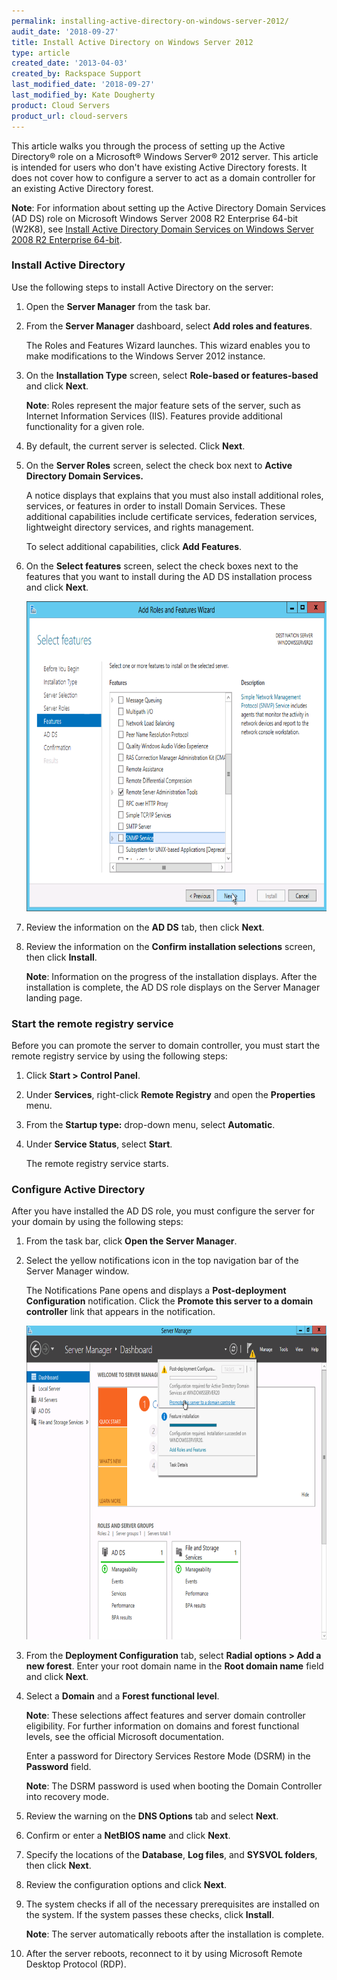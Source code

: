 ```yaml
---
permalink: installing-active-directory-on-windows-server-2012/
audit_date: '2018-09-27'
title: Install Active Directory on Windows Server 2012
type: article
created_date: '2013-04-03'
created_by: Rackspace Support
last_modified_date: '2018-09-27'
last_modified_by: Kate Dougherty
product: Cloud Servers
product_url: cloud-servers
---
```


This article walks you through the process of setting up the Active
Directory&reg; role on a Microsoft&reg; Windows Server&reg; 2012 server.
This article is intended for users who don't have existing Active Directory
forests. It does not cover how to configure a server to act as a domain
controller for an existing Active Directory forest.

**Note**: For information about setting up the Active Directory Domain
Services (AD DS) role on Microsoft Windows Server 2008 R2 Enterprise 64-bit
(W2K8), see [Install Active Directory Domain Services on Windows Server 2008
R2 Enterprise
64-bit](/support/how-to/installing-active-directory-domain-services-on-windows-server-2008-r2-enterprise-64-bit).

### Install Active Directory

Use the following steps to install Active Directory on the server:

1. Open the **Server Manager** from the task bar.

2. From the **Server Manager** dashboard, select **Add roles and features**.

    The Roles and Features Wizard launches. This wizard enables you to
    make modifications to the Windows Server 2012 instance.

3. On the **Installation Type** screen, select **Role-based or
   features-based** and click **Next**.

    **Note**: Roles represent the major feature sets of the server, such as
    Internet Information Services (IIS). Features provide additional
    functionality for a given role.

4. By default, the current server is selected. Click **Next**.

5. On the **Server Roles** screen, select the check box next to **Active
   Directory Domain Services.**

    A notice displays that explains that you must also install additional
    roles, services, or features in order to install Domain Services. These
    additional capabilities include certificate services, federation services,
    lightweight directory services, and rights management.

    To select additional capabilities, click **Add Features**.

6. On the **Select features** screen, select the check boxes next to the
   features that you want to install during the AD DS installation process and
   click **Next**.

    <img src="features_0.png" width="700" height="496" />

7. Review the information on the **AD DS** tab, then click **Next**.

8. Review the information on the **Confirm installation selections** screen,
   then click **Install**.

    **Note**: Information on the progress of the installation displays.
    After the installation is complete, the AD DS role displays on the Server
    Manager landing page.

### Start the remote registry service

Before you can promote the server to domain controller, you must start the
remote registry service by using the following steps:

1. Click **Start > Control Panel**.

2. Under **Services**, right-click **Remote Registry** and open the
   **Properties** menu.

3. From the **Startup type:** drop-down menu, select **Automatic**.

4. Under **Service Status**, select **Start**.

    The remote registry service starts.

### Configure Active Directory

After you have installed the AD DS role, you must configure the server
for your domain by using the following steps:

1. From the task bar, click **Open the Server Manager**.

2. Select the yellow notifications icon in the top navigation bar of the
   Server Manager window.

    The Notifications Pane opens and displays a **Post-deployment
    Configuration** notification. Click the **Promote this server to a domain
    controller** link that appears in the notification.

    <img src="promote.png" width="705" height="502" />

3. From the **Deployment Configuration** tab, select **Radial options > Add a
   new forest**. Enter your root domain name in the **Root domain name** field
   and click **Next**.

4. Select a **Domain** and a **Forest functional level**.

    **Note**: These selections affect features and server domain controller
    eligibility. For further information on domains and forest functional
    levels, see the official Microsoft documentation.

    Enter a password for Directory Services Restore Mode (DSRM) in the
    **Password** field.

    **Note**: The DSRM password is used when booting the Domain Controller
    into recovery mode.

5. Review the warning on the **DNS Options** tab and select **Next**.

6. Confirm or enter a **NetBIOS name** and click **Next**.

7. Specify the locations of the **Database**, **Log files**, and **SYSVOL
   folders**, then click **Next**.

8. Review the configuration options and click **Next**.

9. The system checks if all of the necessary prerequisites are installed on
   the system. If the system passes these checks, click **Install**.

    **Note**: The server automatically reboots after the installation is
    complete.

10. After the server reboots, reconnect to it by using Microsoft Remote Desktop
    Protocol (RDP).
